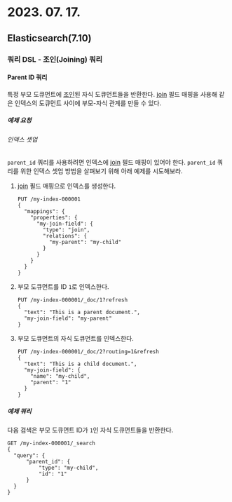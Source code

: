 # 2023. 07. 17.

## Elasticsearch(7.10)

### 쿼리 DSL - 조인(Joining) 쿼리

#### Parent ID 쿼리

특정 부모 도큐먼트에 [조인][parent-join]된 자식 도큐먼트들을 반환한다. [join][parent-join] 필드 매핑을 사용해 같은 인덱스의 도큐먼트 사이에 부모-자식 관계를 만들 수 있다.

##### 예제 요청

###### 인덱스 셋업

`parent_id` 쿼리를 사용하려면 인덱스에 [join][parent-join] 필드 매핑이 있어야 한다. `parent_id` 쿼리를 위한 인덱스 셋업 방법을 살펴보기 위해 아래 예제를 시도해보라.

1. [join][parent-join] 필드 매핑으로 인덱스를 생성한다.

   ```http
   PUT /my-index-000001
   {
     "mappings": {
       "properties": {
         "my-join-field": {
           "type": "join",
           "relations": {
             "my-parent": "my-child"
           }
         }
       }
     }
   }
   ```

2. 부모 도큐먼트를 ID `1`로 인덱스한다.

   ```http
   PUT /my-index-000001/_doc/1?refresh
   {
     "text": "This is a parent document.",
     "my-join-field": "my-parent"
   }
   ```

3. 부모 도큐먼트의 자식 도큐먼트를 인덱스한다.

   ```http
   PUT /my-index-000001/_doc/2?routing=1&refresh
   {
     "text": "This is a child document.",
     "my-join-field": {
       "name": "my-child",
       "parent": "1"
     }
   }
   ```

##### 예제 쿼리

다음 검색은 부모 도큐먼트 ID가 `1`인 자식 도큐먼트들을 반환한다.

```http
GET /my-index-000001/_search
{
  "query": {
      "parent_id": {
          "type": "my-child",
          "id": "1"
      }
  }
}
```



##### 

[parent-join]: https://www.elastic.co/guide/en/elasticsearch/reference/7.10/parent-join.html